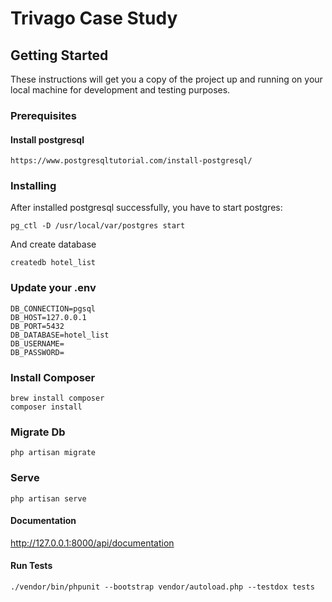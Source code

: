# Trivago Case Study

## Getting Started

These instructions will get you a copy of the project up and running on your local machine for development and testing purposes.

### Prerequisites

#### Install postgresql
```
https://www.postgresqltutorial.com/install-postgresql/
```

### Installing

After installed postgresql successfully, you have to start postgres:

```
pg_ctl -D /usr/local/var/postgres start
```

And create database

```
createdb hotel_list
```

### Update your .env

```
DB_CONNECTION=pgsql
DB_HOST=127.0.0.1
DB_PORT=5432
DB_DATABASE=hotel_list
DB_USERNAME=
DB_PASSWORD=
```

### Install Composer
```
brew install composer
composer install
```

### Migrate Db
```
php artisan migrate
```

### Serve
```
php artisan serve
```

#### Documentation

http://127.0.0.1:8000/api/documentation

#### Run Tests

 ```
 ./vendor/bin/phpunit --bootstrap vendor/autoload.php --testdox tests
 ```






